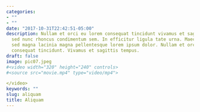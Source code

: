 ```yaml
---
categories:
- ""
- ""
date: "2017-10-31T22:42:51-05:00"
description: Nullam et orci eu lorem consequat tincidunt vivamus et sagittis magna
  sed nunc rhoncus condimentum sem. In efficitur ligula tate urna. Maecenas massa
  sed magna lacinia magna pellentesque lorem ipsum dolor. Nullam et orci eu lorem
  consequat tincidunt. Vivamus et sagittis tempus.
draft: false
image: pic07.jpeg
#<video width="320" height="240" controls>
#<source src="movie.mp4" type="video/mp4">

</video>
keywords: ""
slug: aliquam 
title: Aliquam
---
```


